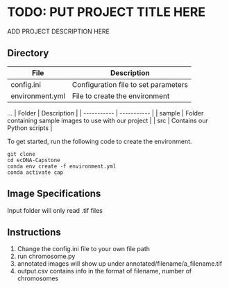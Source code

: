 # TODO: PUT PROJECT TITLE HERE 
ADD PROJECT DESCRIPTION HERE

## Directory

| File      | Description |
| ----------- | ----------- |
| config.ini      | Configuration file to set parameters       |
| environment.yml   | File to create the environment        |
...
| Folder      | Description |
| ----------- | ----------- |
| sample      | Folder containing sample images to use with our project       |
| src   | Contains our Python scripts        |

To get started, run the following code to create the environment.

```
git clone 
cd ecDNA-Capstone
conda env create -f environment.yml
conda activate cap
```

## Image Specifications
Input folder will only read .tif files

## Instructions
1. Change the config.ini file to your own file path
2. run chromosome.py
3. annotated images will show up under annotated/filename/a_filename.tif
4. output.csv contains info in the format of filename, number of chromosomes
